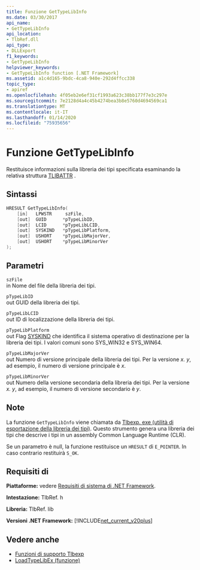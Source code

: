 ```yaml
---
title: Funzione GetTypeLibInfo
ms.date: 03/30/2017
api_name:
- GetTypeLibInfo
api_location:
- TlbRef.dll
api_type:
- DLLExport
f1_keywords:
- GetTypeLibInfo
helpviewer_keywords:
- GetTypeLibInfo function [.NET Framework]
ms.assetid: a1c4d165-9bdc-4ca8-940e-292d4ffcc338
topic_type:
- apiref
ms.openlocfilehash: 4f05eb2e6ef31cf1993a623c38bb177f7e3c297e
ms.sourcegitcommit: 7e2128d4a4c45b4274bea3b8e5760d4694569ca1
ms.translationtype: MT
ms.contentlocale: it-IT
ms.lasthandoff: 01/14/2020
ms.locfileid: "75935656"
---
```

# <a name="gettypelibinfo-function"></a>Funzione GetTypeLibInfo
Restituisce informazioni sulla libreria dei tipi specificata esaminando la relativa struttura [TLIBATTR](/windows/win32/api/oaidl/ns-oaidl-tlibattr) .  
  
## <a name="syntax"></a>Sintassi  
  
```cpp  
HRESULT GetTypeLibInfo(  
    [in]   LPWSTR     szFile,  
    [out]  GUID      *pTypeLibID,  
    [out]  LCID      *pTypeLibLCID,  
    [out]  SYSKIND   *pTypeLibPlatform,  
    [out]  USHORT    *pTypeLibMajorVer,  
    [out]  USHORT    *pTypeLibMinorVer  
);  
```  
  
## <a name="parameters"></a>Parametri  
 `szFile`  
 in Nome del file della libreria dei tipi.  
  
 `pTypeLibID`  
 out GUID della libreria dei tipi.  
  
 `pTypeLibLCID`  
 out ID di localizzazione della libreria dei tipi.  
  
 `pTypeLibPlatform`  
 out Flag [SYSKIND](/windows/win32/api/oaidl/ne-oaidl-syskind) che identifica il sistema operativo di destinazione per la libreria dei tipi. I valori comuni sono SYS_WIN32 e SYS_WIN64.  
  
 `pTypeLibMajorVer`  
 out Numero di versione principale della libreria dei tipi. Per la versione *x. y*, ad esempio, il numero di versione principale è *x*.  
  
 `pTypeLibMinorVer`  
 out Numero della versione secondaria della libreria dei tipi. Per la versione *x. y*, ad esempio, il numero di versione secondario è *y*.  
  
## <a name="remarks"></a>Note  
 La funzione `GetTypeLibInfo` viene chiamata da [Tlbexp. exe (utilità di esportazione della libreria dei tipi)](../../tools/tlbexp-exe-type-library-exporter.md). Questo strumento genera una libreria dei tipi che descrive i tipi in un assembly Common Language Runtime (CLR).  
  
 Se un parametro è null, la funzione restituisce un `HRESULT` di `E_POINTER`. In caso contrario restituirà `S_OK`.  
  
## <a name="requirements"></a>Requisiti di  
 **Piattaforme:** vedere [Requisiti di sistema di .NET Framework](../../get-started/system-requirements.md).  
  
 **Intestazione:** TlbRef. h  
  
 **Libreria:** TlbRef. lib  
  
 **Versioni .NET Framework:** [!INCLUDE[net_current_v20plus](../../../../includes/net-current-v20plus-md.md)]  
  
## <a name="see-also"></a>Vedere anche

- [Funzioni di supporto Tlbexp](index.md)
- [LoadTypeLibEx (funzione)](https://docs.microsoft.com/previous-versions/windows/desktop/api/oleauto/nf-oleauto-loadtypelibex)
